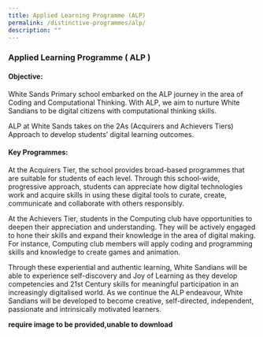 ```yaml
---
title: Applied Learning Programme (ALP)
permalink: /distinctive-programmes/alp/
description: ""
---
```

### **Applied Learning Programme ( ALP )**
#### **Objective:**
White Sands Primary school embarked on the ALP journey in the area of Coding and Computational Thinking. With ALP, we aim to nurture White Sandians to be digital citizens with computational thinking skills.  

ALP at White Sands takes on the 2As (Acquirers and Achievers Tiers) Approach to develop students’ digital learning outcomes.

#### **Key Programmes:**
At the Acquirers Tier, the school provides broad-based programmes that are suitable for students of each level. Through this school-wide, progressive approach, students can appreciate how digital technologies work and acquire skills in using these digital tools to curate, create, communicate and collaborate with others responsibly.

At the Achievers Tier, students in the Computing club have opportunities to deepen their appreciation and understanding. They will be actively engaged to hone their skills and expand their knowledge in the area of digital making. For instance, Computing club members will apply coding and programming skills and knowledge to create games and animation.

Through these experiential and authentic learning, White Sandians will be able to experience self-discovery and Joy of Learning as they develop competencies and 21st Century skills for meaningful participation in an increasingly digitalised world. As we continue the ALP endeavour, White Sandians will be developed to become creative, self-directed, independent, passionate and intrinsically motivated learners.

**require image to be provided,unable to download**